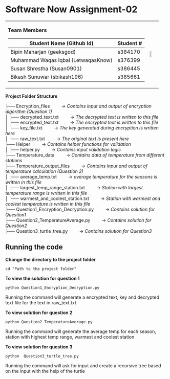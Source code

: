 # Software Now Assignment-02
<table width = "20%">
  <tr>
    <td> 
        
**Team Members** 

|Student Name (Github Id)|Student # |  
|--|--|
|Bipin Maharjan (geeksgod)  | s384170 |
|Muhammad Waqas Iqbal (LetwaqasKnow)| s376399
|Susan Shrestha (Susan0901)|s386445
|Bikash Sunuwar (sbikash196)|s385661|   

</td> 
    <td>
      <img src="https://digitalcollections.cdu.edu.au/assets/pic/2934" width="50%"/>
    </td>
    
  </tr>
</table>




**Project Folder Structure**

├── Encryption_files                 &emsp;&emsp;      ->  _Contains input and output of encryption algorithm (Question 1)_  
    │   ├── decrypted_text.txt          &emsp;&emsp; ->  _The decrypted text is written to this file_  
    │   ├── encrypted_text.txt          &emsp;&emsp;  -> _The encrypted text is written to this file_  
    │   └── key_file.txt                &emsp;&emsp;  -> _The key generated during encryption is written here_  
    │   └── raw_text.txt                &emsp;&emsp; ->  _The original text is present here_  
├── Helper                              &emsp;&emsp; -> _Contains helper functions for validation_  
    │   ├── helper.py                   &emsp;&emsp; -> _Contains input validation logic_  
├── Temperature_data                    &emsp;&emsp; ->  _Contains data of temperature from different stations_  
├── Temperature_output_files                   &emsp;&emsp;  -> _Contains input and output of temperature calculation (Question 2)_  
    │   ├── average_temp.txt            &emsp;&emsp; -> _average temperature for the seasons is written in this file_  
    │   ├── largest_temp_range_station.txt      &emsp;&emsp; -> _Station with largest temperature range  is written in this file_  
    │   └── warmest_and_coolest_station.txt     &emsp;&emsp; -> _Station with warmest and coolest temperature is written in this file_  
├── Question1_Encryption_Decryption.py  &emsp;&emsp; ->  _Contains solution for Question1_  
├── Question2_TemperatureAverage.py &emsp;&emsp;  -> _Contains solution for Question2_  
├── Question3_turtle_tree.py &emsp;&emsp; ->  _Contains solution for Question3_  

## Running the code
**Change the directory to the project folder**
```console
cd "Path to the project folder"
```

**To view the solution for question 1**
```console
python Question1_Encryption_Decryption.py
```
Running the command will generate a encrypted text, key and decrypted text file for the text in raw_text.txt

**To view solution for question 2**

```console
python Question2_TemperatureAverage.py
```
Running the command will generate the average temp for each season, station with highest temp range, warmest and coolest station


**To view solution for question 3**
```console
python  Question3_turtle_tree.py
```

Running the command will ask for input and create a recursive tree based on the input with the help of the turtle





